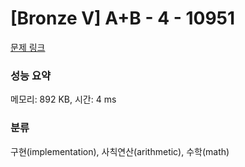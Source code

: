 # [Bronze V] A+B - 4 - 10951 

[문제 링크](https://www.acmicpc.net/problem/10951) 

### 성능 요약

메모리: 892 KB, 시간: 4 ms

### 분류

구현(implementation), 사칙연산(arithmetic), 수학(math)


